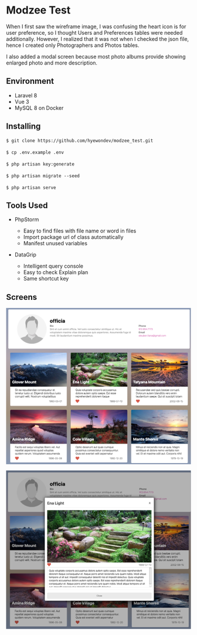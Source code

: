 
# Modzee Test
When I first saw the wireframe image, I was confusing the heart icon is for user preference, so I thought Users and Preferences tables were needed additionally. However, I realized that it was not when I checked the json file, hence I created only Photographers and Photos tables.

I also added a modal screen because most photo albums provide showing enlarged photo and more description.

## Environment

- Laravel 8
- Vue 3
- MySQL 8 on Docker

## Installing 

```shell
$ git clone https://github.com/hyewondev/modzee_test.git

$ cp .env.example .env

$ php artisan key:generate

$ php artisan migrate --seed

$ php artisan serve
```

## Tools Used

- PhpStorm
    - Easy to find files with file name or word in files
    - Import package url of class automatically
    - Manifest unused variables


- DataGrip
    - Intelligent query console
    - Easy to check Explain plan
    - Same shortcut key



## Screens

![img.png](public/img/screen1.png)

![img.png](public/img/screen2.png)

